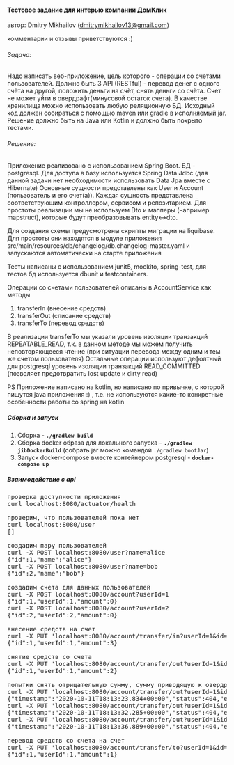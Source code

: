 #### Тестовое задание для интерью компании ДомКлик

автор: Dmitry Mikhailov (dmitrymikhailov13@gmail.com)

комментарии и отзывы приветствуются :)

###### Задача:
Надо написать веб-приложение, цель которого - операции со счетами пользователей.
Должно быть 3 API (RESTful) - перевод денег с одного счёта на другой, положить деньги на счёт, снять деньги со счёта. Счет не может уйти в овердрафт(минусовой остаток счета).
В качестве хранилища можно использовать любую реляционную БД.
Исходный код должен собираться с помощью maven или gradle в исполняемый jar. Решение должно быть на Java или Kotlin и должно быть покрыто тестами.

###### Решение:
Приложение реализовано с использованием Spring Boot. БД - postgresql. 
Для доступа в базу используется Spring Data Jdbc 
(для данной задачи нет необходимости использовать Data Jpa вместе с Hibernate)
Основные сущности представлены как User и Account (пользователь и его счет(а)). 
Каждая сущность представлена соответствующим контроллером, сервисом и репозитарием.
Для простоты реализации мы не используем Dto и мапперы (например mapstruct), которые будут преобразовывать entity<->dto.

Для создания схемы предусмотрены скрипты миграции на liquibase. 
Для простоты они находятся в модуле приложения src/main/resources/db/changelog/db.changelog-master.yaml 
и запускаются автоматически на старте приложения

Тесты написаны с использованием junit5, mockito, spring-test, для тестов бд используется dbunit и testcontainers.

Операции со счетами пользователей описаны в AccountService как методы 
1. transferIn (внесение средств)
2. transferOut (списание средств)
3. transferTo (перевод средств)

В реализации transferTo мы указали уровень изоляции транзакций REPEATABLE_READ, 
т.к. в данном методе мы можем получить неповторяющееся чтение (при ситуации перевода между одним и тем же счетом пользователя)
Остальные операции используют дефолтный для postgresql уровень изоляции транзакций READ_COMMITTED 
(позволяет предотвратить lost update и dirty read)

PS
Приложение написано на kotlin, но написано по привычке, с которой пишутся java приложения :) , 
т.е. не используются какие-то конкретные особенности работы со spring на kotlin

##### Сборка и запуск
1. Сборка - <b>`./gradlew build`</b>
2. Сборка docker образа для локального запуска - <b>`./gradlew jibDockerBuild`</b> (собрать jar можно командой `./gradlew bootJar`)
3. Запуск docker-compose вместе контейнером postgresql - <b>`docker-compose up`</b>

##### Взаимодействие с api

<pre>
проверка доступности приложения
curl localhost:8080/actuator/health

проверим, что пользователей пока нет
curl localhost:8080/user
[]

создадим пару пользователей
curl -X POST localhost:8080/user?name=alice
{"id":1,"name":"alice"} 
curl -X POST localhost:8080/user?name=bob
{"id":2,"name":"bob"}

создадим счета для данных пользователей
curl -X POST localhost:8080/account?userId=1
{"id":1,"userId":1,"amount":0} 
curl -X POST localhost:8080/account?userId=2
{"id":2,"userId":2,"amount":0}

внесение средств на счет
curl -X PUT 'localhost:8080/account/transfer/in?userId=1&id=1&amount=3'
{"id":1,"userId":1,"amount":3}

снятие средств со счета
curl -X PUT 'localhost:8080/account/transfer/out?userId=1&id=1&amount=1'
{"id":1,"userId":1,"amount":2}

попытки снять отрицательную сумму, сумму приводящую к овердрафту и попытка снятия с несуществующего счета
curl -X PUT 'localhost:8080/account/transfer/out?userId=1&id=1&amount=-111'
{"timestamp":"2020-10-11T18:13:23.834+00:00","status":404,"error":"Not Found","message":"","path":"/account/transfer/out"} 
curl -X PUT 'localhost:8080/account/transfer/out?userId=1&id=1&amount=111'
{"timestamp":"2020-10-11T18:13:32.285+00:00","status":404,"error":"Not Found","message":"","path":"/account/transfer/out"} 
curl -X PUT 'localhost:8080/account/transfer/out?userId=1&id=12222&amount=111'
{"timestamp":"2020-10-11T18:13:36.889+00:00","status":404,"error":"Not Found","message":"","path":"/account/transfer/out"}

перевод средств со счета на счет
curl -X PUT 'localhost:8080/account/transfer/to?userId=1&id=1&amount=1&toUserId=2&toAccountId=2'
{"id":1,"userId":1,"amount":1}
</pre>